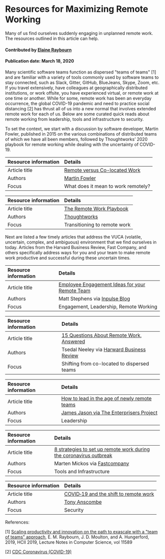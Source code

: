 # Resources for Maximizing Remote Working
<!-- deck text start --> 
Many of us find ourselves suddenly engaging in unplanned remote work. The resources outlined in this article can help.
<!-- deck text end --> 

#### Contributed by [Elaine Raybourn](https://github.com/elaineraybourn "Elaine Raybourn Profile")
#### Publication date: March 18, 2020

Many scientific software teams function as dispersed "teams of teams" [1] and are familiar with a variety of tools commonly used by software teams to stay connected, such as Slack, Gitter, GitHub, BlueJeans, Skype, Zoom, etc. If you travel extensively, have colleagues at geographically distributed institutions, or work offsite, you have experienced virtual, or remote work at one time or another. While for some, remote work has been an everyday occurrence, the global COVID-19 pandemic and need to practice social distancing [2] has thrust all of us into a new normal that involves extended remote work for each of us. Below are some curated quick reads about remote working from leadership, tools and infrastructure to security. 

To set the context, we start with a discussion by software developer, Martin Fowler, published in 2015 on the various combinations of distributed teams of which we have all been members, followed by Thoughtworks’ 2020 playbook for remote working while dealing with the uncertainty of COVID-19.

Resource information | Details
:--- | :--- 
Article title  | [Remote versus Co-located Work](https://www.martinfowler.com/articles/remote-or-co-located.html)
Authors | [Martin Fowler](https://www.martinfowler.com/aboutMe.html)
Focus | What does it mean to work remotely?

Resource information | Details
:--- | :--- 
Article title  | [The Remote Work Playbook](https://www.thoughtworks.com/remote-work-playbook)
Authors | [Thoughtworks](https://www.thoughtworks.com/)
Focus | Transitioning to remote work

Next are listed a few timely articles that address the VUCA (volatile, uncertain, complex, and ambiguous) environment that we find ourselves in today. Articles from the Harvard Business Review, Fast Company, and others specifically address ways for you and your team to make remote work productive and successful during these uncertain times.

Resource information | Details
:--- | :--- 
Article title  | [Employee Engagement Ideas for your Remote Team](https://www.inpulse.com/remote-team-employee-engagement-ideas/)
Authors | Matt Stephens via [Inpulse Blog](https://www.inpulse.com/author/inpulse-blog/)
Focus | Engagement, Leadership, Remote Working

Resource information | Details
:--- | :--- 
Article title  | [15 Questions About Remote Work, Answered](https://hbr.org/2020/03/15-questions-about-remote-work-answered)
Authors | Tsedal Neeley via [Harward Business Review](https://hbr.org/)
Focus | Shifting from co-located to dispersed teams


Resource information | Details
:--- | :--- 
Article title  | [How to lead in the age of newly remote teams](https://enterprisersproject.com/article/2020/3/how-lead-newly-remote-teams)
Authors | [James Jason via The Enterprisers Project](https://enterprisersproject.com/user/jason-james)
Focus | Leadership


Resource information | Details
:--- | :--- 
Article title  | [8 strategies to set up remote work during the coronavirus outbreak](https://www.fastcompany.com/90475330/8-strategies-to-set-up-remote-work-during-the-coronavirus-outbreak)
Authors |Marten Mickos via [Fastcompany](https://www.fastcompany.com)
Focus | Tools and Infrastructure
 
 
Resource information | Details
:--- | :--- 
Article title  | [COVID‑19 and the shift to remote work](https://www.welivesecurity.com/2020/03/16/covid19-forced-workplace-exodus/)
Authors | [Tony Anscombe](https://www.welivesecurity.com/author/tanscombe/)
Focus | Security


References:

[1] [Scaling productivity and innovation on the path to exascale with a "team of teams" approach](https://doi.org/10.1007/978-3-030-22338-0_33), E. M. Raybourn, J. D. Moulton, and A. Hungerford, 2019, HCII 2019, Lecture Notes in Computer Science, vol 11589

[2] [CDC Coronavirus (COVID-19)]( https://www.cdc.gov/coronavirus/2019-ncov/index.html)

<!--- 
Sandia National Laboratories is a multimission laboratory managed and operated by National Technology and Engineering Solutions of Sandia, LLC, a wholly owned subsidiary of Honeywell International, Inc., for the U.S. Department of Energy's National Nuclear Security Administration under contract DE-NA-0003525. SAND2020-3512 O.
--->


<!---
Publish: yes
Topics: personal productivity and sustainability
Pinned: no
RSS update: 2019-03-20
--->

